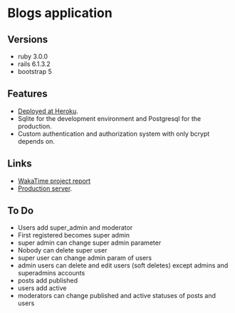 # Blogs application
## Versions

- ruby 3.0.0
- rails 6.1.3.2
- bootstrap 5

## Features

- [Deployed at Heroku](https://bmdonego.herokuapp.com/).
- Sqlite for the development environment and Postgresql for the production.
- Custom authentication and authorization system with only bcrypt depends on.

## Links

- [WakaTime project report](https://wakatime.com/@AnimalInstinct/projects/jauhcwwvqu?start=2021-05-30&end=2021-06-05)
- [Production server](https://bmdonego.herokuapp.com/).

## To Do
- Users add super_admin and moderator
- First registered becomes super admin
- super admin can change super admin parameter
- Nobody can delete super user
- super user can change admin param of users
- admin users can delete and edit users (soft deletes) except admins and superadmins accounts
- posts add published
- users add active
- moderators can change published and active statuses of posts and users